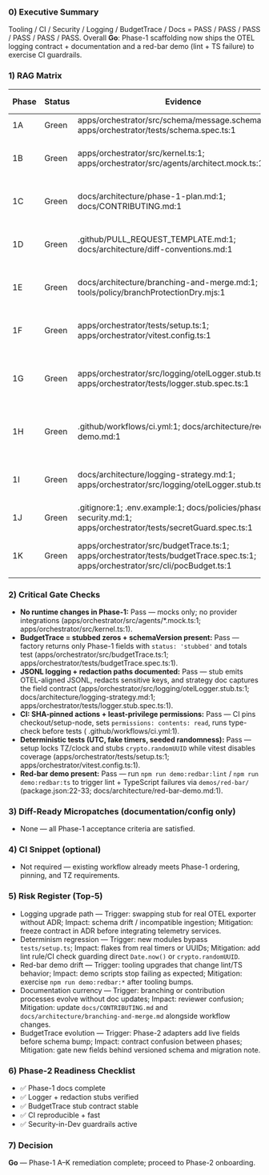 ### 0) Executive Summary
Tooling / CI / Security / Logging / BudgetTrace / Docs = PASS / PASS / PASS / PASS / PASS / PASS. Overall **Go**: Phase-1 scaffolding now ships the OTEL logging contract + documentation and a red-bar demo (lint + TS failure) to exercise CI guardrails.

### 1) RAG Matrix
| Phase | Status | Evidence | Gap | Minimal Fix |
| --- | --- | --- | --- | --- |
| 1A | Green | apps/orchestrator/src/schema/message.schema.json:1; apps/orchestrator/tests/schema.spec.ts:1 | Message schema + Ajv tests in place | — |
| 1B | Green | apps/orchestrator/src/kernel.ts:1; apps/orchestrator/src/agents/architect.mock.ts:1 | Loop enforces stagnation exit and populates reasons/evidence/risks | — |
| 1C | Green | docs/architecture/phase-1-plan.md:1; docs/CONTRIBUTING.md:1 | Phase-1 plan + contributor guide describe conventions and tiny PR rules | — |
| 1D | Green | .github/PULL_REQUEST_TEMPLATE.md:1; docs/architecture/diff-conventions.md:1 | PR template + diff conventions communicate review expectations | — |
| 1E | Green | docs/architecture/branching-and-merge.md:1; tools/policy/branchProtectionDry.mjs:1 | Trunk/FF workflow captured; branch protection payload scripted | — |
| 1F | Green | apps/orchestrator/tests/setup.ts:1; apps/orchestrator/vitest.config.ts:1 | UTC, fake timers, randomUUID stub, and coverage disabled for stability | — |
| 1G | Green | apps/orchestrator/src/logging/otelLogger.stub.ts:1; apps/orchestrator/tests/logger.stub.spec.ts:1 | OTEL stub emits severityNumber, traceFlags, schemaVersion, msg/body fields | — |
| 1H | Green | .github/workflows/ci.yml:1; docs/architecture/red-bar-demo.md:1 | CI pins actions, sets TZ=UTC, runs type-check before tests; red-bar process documented | — |
| 1I | Green | docs/architecture/logging-strategy.md:1; apps/orchestrator/src/logging/otelLogger.stub.ts:1 | Structured logging guide published with Phase-1 schema and stub implementation | — |
| 1J | Green | .gitignore:1; .env.example:1; docs/policies/phase1-security.md:1; apps/orchestrator/tests/secretGuard.spec.ts:1 | Env hygiene, fake fixtures, and secret guard test all in place | — |
| 1K | Green | apps/orchestrator/src/budgetTrace.ts:1; apps/orchestrator/tests/budgetTrace.spec.ts:1; apps/orchestrator/src/cli/pocBudget.ts:1 | BudgetTrace stub reduced to contract and exercised via CLI/test | — |

### 2) Critical Gate Checks
- **No runtime changes in Phase-1:** Pass — mocks only; no provider integrations (apps/orchestrator/src/agents/*.mock.ts:1; apps/orchestrator/src/kernel.ts:1).
- **BudgetTrace = stubbed zeros + schemaVersion present:** Pass — factory returns only Phase-1 fields with `status: 'stubbed'` and totals test (apps/orchestrator/src/budgetTrace.ts:1; apps/orchestrator/tests/budgetTrace.spec.ts:1).
- **JSONL logging + redaction paths documented:** Pass — stub emits OTEL-aligned JSONL, redacts sensitive keys, and strategy doc captures the field contract (apps/orchestrator/src/logging/otelLogger.stub.ts:1; docs/architecture/logging-strategy.md:1; apps/orchestrator/tests/logger.stub.spec.ts:1).
- **CI: SHA-pinned actions + least-privilege permissions:** Pass — CI pins checkout/setup-node, sets `permissions: contents: read`, runs type-check before tests ( .github/workflows/ci.yml:1).
- **Deterministic tests (UTC, fake timers, seeded randomness):** Pass — setup locks TZ/clock and stubs `crypto.randomUUID` while vitest disables coverage (apps/orchestrator/tests/setup.ts:1; apps/orchestrator/vitest.config.ts:1).
- **Red-bar demo present:** Pass — run `npm run demo:redbar:lint` / `npm run demo:redbar:ts` to trigger lint + TypeScript failures via `demos/red-bar/` (package.json:22-33; docs/architecture/red-bar-demo.md:1).

### 3) Diff-Ready Micropatches (documentation/config only)
- None — all Phase-1 acceptance criteria are satisfied.

### 4) CI Snippet (optional)
- Not required — existing workflow already meets Phase-1 ordering, pinning, and TZ requirements.

### 5) Risk Register (Top-5)
- Logging upgrade path — Trigger: swapping stub for real OTEL exporter without ADR; Impact: schema drift / incompatible ingestion; Mitigation: freeze contract in ADR before integrating telemetry services.
- Determinism regression — Trigger: new modules bypass `tests/setup.ts`; Impact: flakes from real timers or UUIDs; Mitigation: add lint rule/CI check guarding direct `Date.now()` or `crypto.randomUUID`.
- Red-bar demo drift — Trigger: tooling upgrades that change lint/TS behavior; Impact: demo scripts stop failing as expected; Mitigation: exercise `npm run demo:redbar:*` after tooling bumps.
- Documentation currency — Trigger: branching or contribution processes evolve without doc updates; Impact: reviewer confusion; Mitigation: update `docs/CONTRIBUTING.md` and `docs/architecture/branching-and-merge.md` alongside workflow changes.
- BudgetTrace evolution — Trigger: Phase-2 adapters add live fields before schema bump; Impact: contract confusion between phases; Mitigation: gate new fields behind versioned schema and migration note.

### 6) Phase-2 Readiness Checklist
- ✅ Phase-1 docs complete
- ✅ Logger + redaction stubs verified
- ✅ BudgetTrace stub contract stable
- ✅ CI reproducible + fast
- ✅ Security-in-Dev guardrails active

### 7) Decision
**Go** — Phase-1 A–K remediation complete; proceed to Phase-2 onboarding.
